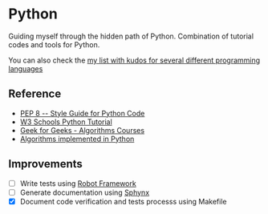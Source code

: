 # Python

Guiding myself through the hidden path of Python. Combination of tutorial codes and tools for Python. 

You can also check the [my list with kudos for several different programming languages](https://github.com/akafael?tab=repositories&q=sandbox)

## Reference

 * [PEP 8 -- Style Guide for Python Code](https://www.python.org/dev/peps/pep-0008/)
 * [W3 Schools Python Tutorial](https://www.w3schools.com/python/)
 * [Geek for Geeks - Algorithms Courses](https://www.geeksforgeeks.org)
 * [Algorithms implemented in Python](https://github.com/TheAlgorithms/Python)

## Improvements

 * [ ] Write tests using [Robot Framework](robotframework.org/)
 * [ ] Generate documentation using [Sphynx](https://www.sphinx-doc.org/en/master/)
 * [x] Document code verification and tests processs using Makefile
